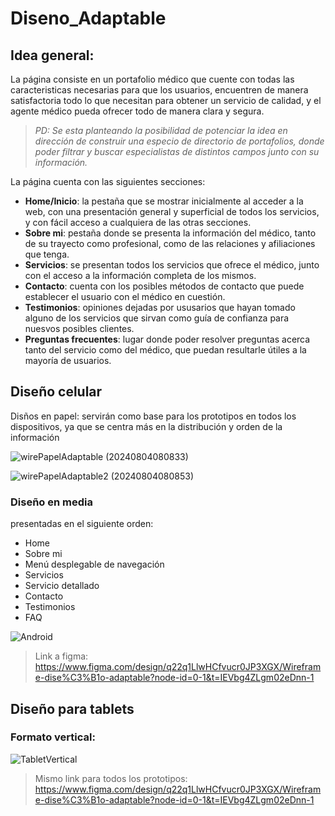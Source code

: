 # Diseno_Adaptable
## Idea general:
La página consiste en un portafolio médico que cuente con todas las caracteristicas necesarias para que los usuarios, encuentren de manera satisfactoria todo lo que necesitan para obtener un servicio de calidad, y el agente médico pueda ofrecer todo de manera clara y segura.
> *PD: Se esta planteando la posibilidad de potenciar la idea en dirección de construir una especio de directorio de portafolios, donde poder filtrar y buscar especialistas de distintos campos junto con su información.*

La página cuenta con las siguientes secciones:
- **Home/Inicio**: la pestaña que se mostrar inicialmente al acceder a la web, con una presentación general y superficial de todos los servicios, y con fácil acceso a cualquiera de las otras secciones.
- **Sobre mi**: pestaña donde se presenta la información del médico, tanto de su trayecto como profesional, como de las relaciones y afiliaciones que tenga.
- **Servicios**: se presentan todos los servicios que ofrece el médico, junto con el acceso a la información completa de los mismos.
- **Contacto**: cuenta con los posibles métodos de contacto que puede establecer el usuario con el médico en cuestión.
- **Testimonios**: opiniones dejadas por ususarios que hayan tomado alguno de los servicios que sirvan como guía de confianza para nuesvos posibles clientes.
- **Preguntas frecuentes**: lugar donde poder resolver preguntas acerca tanto del servicio como del médico, que puedan resultarle útiles a la mayoría de usuarios.

## Diseño celular
Disños en papel: servirán como base para los prototipos en todos los dispositivos, ya que se centra más en la distribución y orden de la información

![wirePapelAdaptable (20240804080833)](https://github.com/user-attachments/assets/94fb2c0f-81ed-4bc4-ad3a-2c10eddd386d)

![wirePapelAdaptable2 (20240804080853)](https://github.com/user-attachments/assets/11c1ceac-2fe3-4293-b95c-02f0c10349d7)

### Diseño en media
presentadas en el siguiente orden:
- Home
- Sobre mi
- Menú desplegable de navegación
- Servicios
- Servicio detallado
- Contacto
- Testimonios
- FAQ

![Android](https://github.com/user-attachments/assets/58b8a4ba-41ec-434a-9fd3-e1f6b07d9b4a)

> Link a figma: https://www.figma.com/design/q22q1LlwHCfvucr0JP3XGX/Wireframe-dise%C3%B1o-adaptable?node-id=0-1&t=IEVbg4ZLgm02eDnn-1

## Diseño para tablets
### Formato vertical:

![TabletVertical](https://github.com/user-attachments/assets/67db2a10-0be4-4599-a992-831818693273)

> Mismo link para todos los prototipos: https://www.figma.com/design/q22q1LlwHCfvucr0JP3XGX/Wireframe-dise%C3%B1o-adaptable?node-id=0-1&t=IEVbg4ZLgm02eDnn-1

